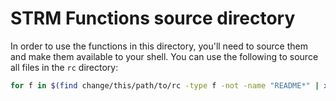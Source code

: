 # STRM Functions source directory

In order to use the functions in this directory, you'll need to source them and make them available to your shell.
You can use the following to source all files in the `rc` directory:
```bash
for f in $(find change/this/path/to/rc -type f -not -name "README*" | xargs -I% realpath "%"); do source $f; done
```
